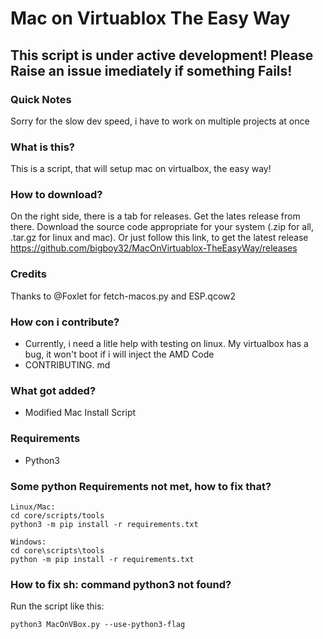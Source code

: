 # Mac on Virtuablox The Easy Way

## This script is under active development! Please Raise an issue imediately if something Fails!

### Quick Notes
Sorry for the slow dev speed, i have to work on multiple projects at once

### What is this?
This is a script, that will setup mac on virtualbox, the easy way!

### How to download?
On the right side, there is a tab for releases. Get the lates release from there. Download the source code appropriate for your system (.zip for all, .tar.gz for linux and mac).
Or just follow this link, to get the latest release https://github.com/bigboy32/MacOnVirtuablox-TheEasyWay/releases

### Credits
Thanks to @Foxlet for fetch-macos.py and ESP.qcow2

### How con i contribute?
* Currently, i need a litle help with testing on linux. My virtualbox has a bug, it won't boot if i will inject the AMD Code
* CONTRIBUTING. md

### What got added?
* Modified Mac Install Script

### Requirements
* Python3

### Some python Requirements not met, how to fix that?
```
Linux/Mac:
cd core/scripts/tools
python3 -m pip install -r requirements.txt

Windows:
cd core\scripts\tools
python -m pip install -r requirements.txt
```

### How to fix sh: command python3 not found?
Run the script like this:
```
python3 MacOnVBox.py --use-python3-flag
```

